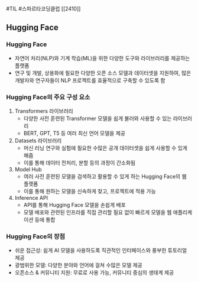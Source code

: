 #TIL #스파르타코딩클럽 [[2410]]


## Hugging Face

### Hugging Face
- 자연어 처리(NLP)와 기계 학습(ML)을 위한 다양한 도구와 라이브러리를 제공하는 플랫폼
- 연구 및 개발, 상용화에 필요한 다양한 오픈 소스 모델과 데이터셋을 지원하여, 많은 개발자와 연구자들이 NLP 프로젝트를 효율적으로 구축할 수 있도록 함


### Hugging Face의 주요 구성 요소
1. Transformers 라이브러리
	- 다양한 사전 훈련된 Transformer 모델을 쉽게 불러와 사용할 수 있는 라이브러리
	- BERT, GPT, T5 등 여러 최신 언어 모델을 제공
2. Datasets 라이브러리
	- 머신 러닝 연구와 실험에 필요한 수많은 공개 데이터셋을 쉽게 사용할 수 있게 해줌
	- 이를 통해 데이터 전처리, 분할 등의 과정이 간소화됨
3. Model Hub
	- 여러 사전 훈련된 모델을 검색하고 활용할 수 있게 하는 Hugging Face의 웹 플랫폼
	- 이를 통해 원하는 모델을 신속하게 찾고, 프로젝트에 적용 가능
4. Inference API
	- API를 통해 Hugging Face 모델을 손쉽게 배포
	- 모델 배포와 관련된 인프라를 직접 관리할 필요 없이 빠르게 모델을 웹 애플리케이션 등에 통합


### Hugging Face의 장점
- 쉬운 접근성: 쉽게 AI 모델을 사용하도록 직관적인 인터페이스와 풍부한 튜토리얼 제공
- 광범위한 모델: 다양한 분야와 언어에 걸쳐 수많은 모델 제공
- 오픈소스 & 커뮤니티 지원: 무료로 사용 가능, 커뮤니티 중심의 생태계 제공

